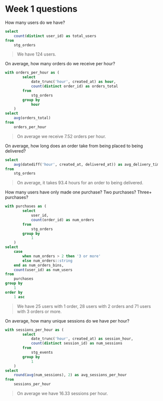 # Week 1 questions  

How many users do we have?  

```sql
select
    count(distinct user_id) as total_users
from
    stg_orders
```  

> We have 124 users.  
  

On average, how many orders do we receive per hour?  

```sql
with orders_per_hour as (
        select
            date_trunc('hour', created_at) as hour,
            count(distinct order_id) as orders_total
        from
            stg_orders
        group by
            hour
    )
select
    avg(orders_total)
from
    orders_per_hour
```  

> On average we receive 7.52 orders per hour.  
  

On average, how long does an order take from being placed to being delivered?  

```sql
select
    avg(datediff('hour', created_at, delivered_at)) as avg_delivery_time
from
    stg_orders
```  

> On average, it takes 93.4 hours for an order to being delivered.  
  

How many users have only made one purchase? Two purchases? Three+ purchases?  

```sql
with purchases as (
        select
            user_id,
            count(order_id) as num_orders
        from
            stg_orders
        group by
            1
    )
select
    case
        when num_orders > 2 then '3 or more'
        else num_orders::string
    end as num_orders_bins,
    count(user_id) as num_users
from
    purchases
group by
    1
order by
    1 asc
```  

> We have 25 users with 1 order, 28 users with 2 orders and 71 users with 3 orders or more.   
  
  
On average, how many unique sessions do we have per hour?  

```sql
with sessions_per_hour as (
        select
            date_trunc('hour', created_at) as session_hour,
            count(distinct session_id) as num_sessions
        from
            stg_events
        group by
            1
    )
select
    round(avg(num_sessions), 2) as avg_sessions_per_hour
from
    sessions_per_hour
```  

> On average we have 16.33 sessions per hour.